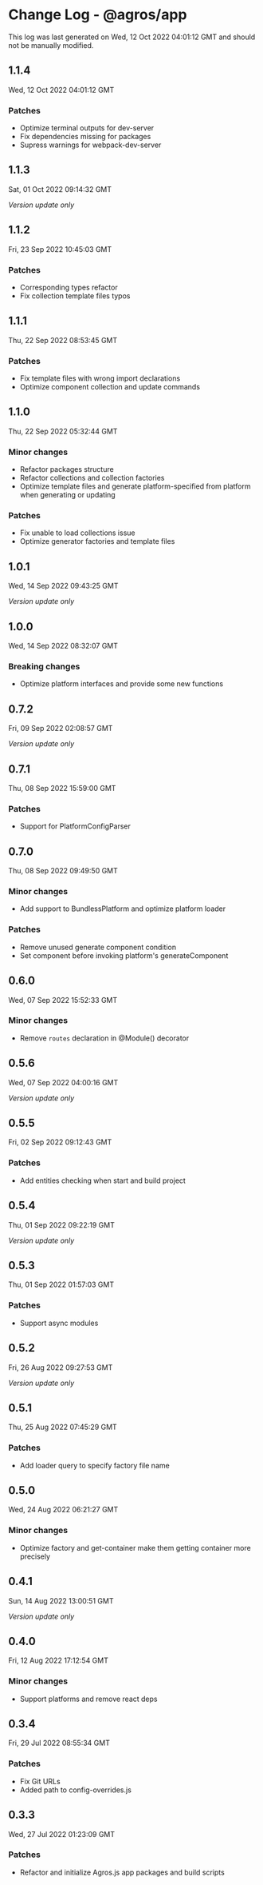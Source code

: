 # Change Log - @agros/app

This log was last generated on Wed, 12 Oct 2022 04:01:12 GMT and should not be manually modified.

## 1.1.4
Wed, 12 Oct 2022 04:01:12 GMT

### Patches

- Optimize terminal outputs for dev-server
- Fix dependencies missing for packages
- Supress warnings for webpack-dev-server

## 1.1.3
Sat, 01 Oct 2022 09:14:32 GMT

_Version update only_

## 1.1.2
Fri, 23 Sep 2022 10:45:03 GMT

### Patches

- Corresponding types refactor
- Fix collection template files typos

## 1.1.1
Thu, 22 Sep 2022 08:53:45 GMT

### Patches

- Fix template files with wrong import declarations
- Optimize component collection and update commands

## 1.1.0
Thu, 22 Sep 2022 05:32:44 GMT

### Minor changes

- Refactor packages structure
- Refactor collections and collection factories
- Optimize template files and generate platform-specified from platform when generating or updating

### Patches

- Fix unable to load collections issue
- Optimize generator factories and template files

## 1.0.1
Wed, 14 Sep 2022 09:43:25 GMT

_Version update only_

## 1.0.0
Wed, 14 Sep 2022 08:32:07 GMT

### Breaking changes

- Optimize platform interfaces and provide some new functions

## 0.7.2
Fri, 09 Sep 2022 02:08:57 GMT

_Version update only_

## 0.7.1
Thu, 08 Sep 2022 15:59:00 GMT

### Patches

- Support for PlatformConfigParser

## 0.7.0
Thu, 08 Sep 2022 09:49:50 GMT

### Minor changes

- Add support to BundlessPlatform and optimize platform loader

### Patches

- Remove unused generate component condition
- Set component before invoking platform's generateComponent

## 0.6.0
Wed, 07 Sep 2022 15:52:33 GMT

### Minor changes

- Remove `routes` declaration in @Module() decorator

## 0.5.6
Wed, 07 Sep 2022 04:00:16 GMT

_Version update only_

## 0.5.5
Fri, 02 Sep 2022 09:12:43 GMT

### Patches

- Add entities checking when start and build project

## 0.5.4
Thu, 01 Sep 2022 09:22:19 GMT

_Version update only_

## 0.5.3
Thu, 01 Sep 2022 01:57:03 GMT

### Patches

- Support async modules

## 0.5.2
Fri, 26 Aug 2022 09:27:53 GMT

_Version update only_

## 0.5.1
Thu, 25 Aug 2022 07:45:29 GMT

### Patches

- Add loader query to specify factory file name

## 0.5.0
Wed, 24 Aug 2022 06:21:27 GMT

### Minor changes

- Optimize factory and get-container make them getting container more precisely

## 0.4.1
Sun, 14 Aug 2022 13:00:51 GMT

_Version update only_

## 0.4.0
Fri, 12 Aug 2022 17:12:54 GMT

### Minor changes

- Support platforms and remove react deps

## 0.3.4
Fri, 29 Jul 2022 08:55:34 GMT

### Patches

- Fix Git URLs
- Added path to config-overrides.js

## 0.3.3
Wed, 27 Jul 2022 01:23:09 GMT

### Patches

- Refactor and initialize Agros.js app packages and build scripts

